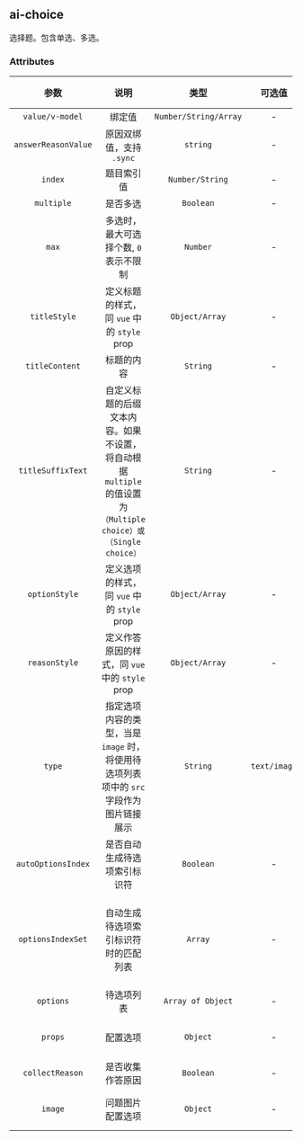 ## ai-choice

选择题。包含单选、多选。

### Attributes

| 参数 | 说明 | 类型 | 可选值 | 默认值 |
| :---: |:---: |:---: |:---:| :---: |
| `value/v-model` | 绑定值 | `Number/String/Array` | - | - |
| `answerReasonValue` | 原因双绑值，支持 `.sync` | `string` | - | - |
| `index` | 题目索引值 | `Number/String` | - | - |
| `multiple` | 是否多选 | `Boolean` | - | `false` |
| `max` |  多选时，最大可选择个数, `0` 表示不限制 | `Number` | - | `0` |
| `titleStyle` | 定义标题的样式，同 `vue` 中的 `style` prop | `Object/Array` | - | - |
| `titleContent` | 标题的内容 | `String` | - | - |
| `titleSuffixText` | 自定义标题的后缀文本内容。如果不设置，将自动根据 `multiple` 的值设置为 `（Multiple choice）或（Single choice）` | `String`  | - | - |
| `optionStyle` | 定义选项的样式，同 `vue` 中的 `style` prop | `Object/Array` | - | - |
| `reasonStyle` | 定义作答原因的样式，同 `vue` 中的 `style` prop | `Object/Array` | - | - |
| `type` | 指定选项内容的类型，当是 `image` 时，将使用待选项列表项中的 `src` 字段作为图片链接展示 | `String` | `text/image` | `text` |
| `autoOptionsIndex` | 是否自动生成待选项索引标识符 | `Boolean` | - | `true` |
| `optionsIndexSet` | 自动生成待选项索引标识符时的匹配列表 | `Array` | - | `['A', 'B', 'C', 'D', 'E', 'F', 'G', 'H', 'I', 'J']` |
| `options` | 待选项列表 | `Array of Object` | - | `[]` |
| `props` | 配置选项 | `Object` | - | 见 <a href="./props.md">props</a> 配置 |
| `collectReason`| 是否收集作答原因 | `Boolean` | - | `false` |
| `image` | 问题图片配置选项 | `Object` | - | 见<a href="./image.md">image</a>配置 |
